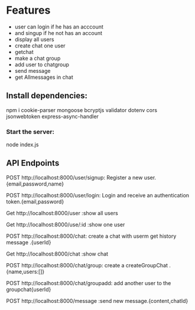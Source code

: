 # Features

- user can login if he has an acccount
- and singup if he not has an account
- display all users
- create chat one user
- getchat 
- make a chat group
- add user to chatgroup
- send message
- get Allmessages in chat

## Install dependencies:

npm i cookie-parser mongoose bcryptjs validator dotenv cors jsonwebtoken express-async-handler

### Start the server:

node index.js


## API Endpoints

POST  http://localhost:8000/user/signup: Register a new user. {email,password,name}

POST  http://localhost:8000/user/login: Login and receive an authentication token.{email,password}

Get http://localhost:8000/user :show all users

Get http://localhost:8000/use/:id :show one user

POST  http://localhost:8000/chat: create a chat with userm get history message .{userId}

Get http://localhost:8000/chat :show chat

POST  http://localhost:8000/chat/group: create a createGroupChat .{name,users:[]}

POST  http://localhost:8000/chat/groupadd: add another user to the groupchat{userId}

POST http://localhost:8000/message :send new message.{content,chatId}





